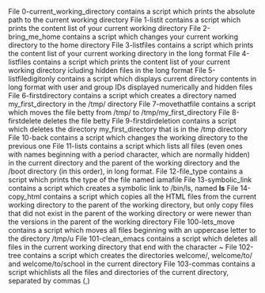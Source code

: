 File 0-current_working_directory contains a script which prints the absolute path to the current working directory
File 1-listit contains a script which prints the content list of your current working directory
File 2-bring_me_home contains a script which changes your current working directory to the home directory
File 3-listfiles contains a script which prints the content list of your current working directory in the long format
File 4-listfiles contains a script which prints the content list of your current working directory icluding hidden files in the long format 
File 5-listfiledigitonly contains a script which displays current directory contents in long format with user and group IDs displayed numerically and hidden files
File 6-firstdirectory contains a script which creates a directory named my_first_directory in the /tmp/ directory
File 7-movethatfile contains a script which moves the file betty from /tmp/ to /tmp/my_first_directory
File 8-firstdelete deletes the file betty
File 9-firstdirdeletion contains a script which deletes the directory my_first_directory that is in the /tmp directory
File 10-back contains a script which changes the working directory to the previous one
File 11-lists contains a script which lists all files (even ones with names beginning with a period character, which are normally hidden) in the current directory and the parent of the working directory and the /boot directory (in this order), in long format.
File 12-file_type contains a script which prints the type of the file named iamafile
File 13-symbolic_link contains a script which creates a symbolic link to /bin/ls, named __ls__
File 14-copy_html contains a script which copies all the HTML files from the current working directory to the parent of the working directory, but only copy files that did not exist in the parent of the working directory or were newer than the versions in the parent of the working directory
File 100-lets_move contains a script which moves all files beginning with an uppercase letter to the directory /tmp/u
File 101-clean_emacs contains a script which deletes all files in the current working directory that end with the character ~
File 102-tree contains a script which creates the directories welcome/, welcome/to/ and welcome/to/school in the current directory
File 103-commas contains a script whichlists all the files and directories of the current directory, separated by commas (,)
